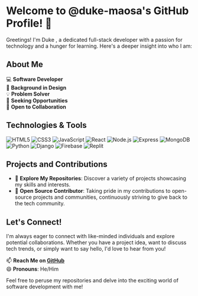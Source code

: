 # Welcome to @duke-maosa's GitHub Profile! 👋

Greetings! I'm Duke , a dedicated full-stack developer with a passion for technology and a hunger for learning. Here's a deeper insight into who I am:

## About Me

💻 **Software Developer**  
🎨 **Background in Design**  
💡 **Problem Solver**   
💼 **Seeking Opportunities**  
💬 **Open to Collaboration**  

## Technologies & Tools

![HTML5](https://img.shields.io/badge/-HTML5-E34F26?style=flat&logo=html5&logoColor=white) 
![CSS3](https://img.shields.io/badge/-CSS3-1572B6?style=flat&logo=css3&logoColor=white) 
![JavaScript](https://img.shields.io/badge/-JavaScript-F7DF1E?style=flat&logo=javascript&logoColor=black) 
![React](https://img.shields.io/badge/-React-61DAFB?style=flat&logo=react&logoColor=black) 
![Node.js](https://img.shields.io/badge/-Node.js-339933?style=flat&logo=node.js&logoColor=white) 
![Express](https://img.shields.io/badge/-Express-000000?style=flat&logo=express&logoColor=white) 
![MongoDB](https://img.shields.io/badge/-MongoDB-47A248?style=flat&logo=mongodb&logoColor=white) 
![Python](https://img.shields.io/badge/-Python-3776AB?style=flat&logo=python&logoColor=white) 
![Django](https://img.shields.io/badge/-Django-092E20?style=flat&logo=django&logoColor=white) 
![Firebase](https://img.shields.io/badge/-Firebase-FFCA28?style=flat&logo=firebase&logoColor=black) 
![Replit](https://img.shields.io/badge/-Replit-667881?style=flat&logo=replit&logoColor=white) 

## Projects and Contributions

- 🔭 **Explore My Repositories**: Discover a variety of projects showcasing my skills and interests.
- 🌟 **Open Source Contributor**: Taking pride in my contributions to open-source projects and communities, continuously striving to give back to the tech community.

## Let's Connect!

I'm always eager to connect with like-minded individuals and explore potential collaborations. Whether you have a project idea, want to discuss tech trends, or simply want to say hello, I'd love to hear from you!

📫 **Reach Me on [GitHub](https://github.com/duke-maosa)**  
😄 **Pronouns**: He/Him

Feel free to peruse my repositories and delve into the exciting world of software development with me!
